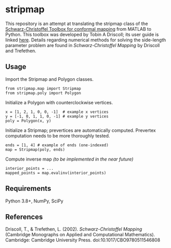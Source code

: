 # stripmap 

This repository is an attempt at translating the stripmap class of the [Schwarz-Christoffel Toolbox for conformal mapping](https://github.com/tobydriscoll/sc-toolbox) from MATLAB to Python. This toolbox was developed by Tobin A Driscoll; its user guide is linked [here](https://tobydriscoll.net/project/sc-toolbox/guide.pdf). Details regarding numerical methods for solving the side-length parameter problem are found in *Schwarz-Christoffel Mapping* by Driscoll and Trefethen. 

## Usage
Import the Stripmap and Polygon classes.
```
from stripmap.map import Stripmap
from stripmap.poly import Polygon
```


Initialize a Polygon with counterclockwise vertices.
```
x = [1, 2, 1, 0, 0, -1]  # example x vertices
y = [-1, 0, 1, 1, 0, -1] # example y vertices
poly = Polygon(x, y)
```

Initialize a Stripmap; prevertices are automatically computed. Prevertex computation needs to be more thoroughly tested.
```
ends = [1, 4] # example of ends (one-indexed)
map = Stripmap(poly, ends)
```

Compute inverse map *(to be implemented in the near future)*
```
interior_points = ...
mapped_points = map.evalinv(interior_points)
```

## Requirements

Python 3.8+, NumPy, SciPy

## References 

Driscoll, T., & Trefethen, L. (2002). *Schwarz-Christoffel Mapping* (Cambridge Monographs on Applied and Computational Mathematics). Cambridge: Cambridge University Press. doi:10.1017/CBO9780511546808

